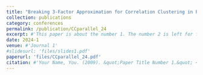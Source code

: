 ```yaml
---
title: "Breaking 3-Factor Approximation for Correlation Clustering in Polylogarithmic Rounds."
collection: publications
category: conferences
permalink: /publication/CCparallel_24
excerpt: #'This paper is about the number 1. The number 2 is left for future work.'
date: 2024-1
venue: #'Journal 1'
#slidesurl: 'files/slides1.pdf'
paperurl: 'files/CCparallel_24.pdf'
citation: #'Your Name, You. (2009). &quot;Paper Title Number 1.&quot; <i>Journal 1</i>. 1(1).'
---
```

